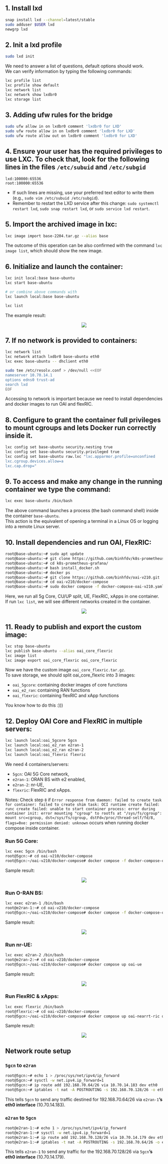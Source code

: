 

## 1. Install lxd
```bash
snap install lxd --channel=latest/stable
sudo adduser $USER lxd
newgrp lxd
```

## 2. Init a lxd profile
```bash
sudo lxd init
```
We need to answer a list of questions, default options should work.\
We can verify information by typing the following commands:
```bash
lxc profile list
lxc profile show default
lxc network list
lxc network show lxdbr0
lxc storage list
```

## 3. Adding ufw rules for the bridge
```bash
sudo ufw allow in on lxdbr0 comment 'lxdbr0 for LXD'
sudo ufw route allow in on lxdbr0 comment 'lxdbr0 for LXD'
sudo ufw route allow out on lxdbr0 comment 'lxdbr0 for LXD'
```

## 4. Ensure your user has the required privileges to use LXC. To check that, look for the following lines in the files `/etc/subuid` and `/etc/subgid`

```
lxd:100000:65536
root:100000:65536
```

- If such lines are missing, use your preferred text editor to write them (e.g., `sudo vim /etc/subuid /etc/subgid`).
- Remember to restart the LXD service after this change: `sudo systemctl restart lxd`, `sudo snap restart lxd`, or `sudo service lxd restart`.

## 5. Import the archived image in lxc:

```bash
lxc image import base-2204.tar.gz --alias base 
```

The outcome of this operation can be also confirmed with the command `lxc image list`, which should show the new image.

## 6. Initialize and launch the container:

```bash
lxc init local:base base-ubuntu
lxc start base-ubuntu

# or combine above commands with
lxc launch local:base base-ubuntu

lxc list
```

The example result:
<p align="center">
  <img src="images/lxc-list.png" />
</p>



## 7. If no network is provided to containers:

```bash
lxc network list
lxc network attach lxdbr0 base-ubuntu eth0
lxc exec base-ubuntu -- dhclient eth0

sudo tee /etc/resolv.conf > /dev/null <<EOF
nameserver 10.70.14.1
options edns0 trust-ad
search lxd
EOF
```

Accessing to network is important because we need to install dependencies and docker images to run OAI and flexRIC.

## 8. Configure to grant the container full privileges to mount cgroups and lets Docker run correctly inside it.
```bash
lxc config set base-ubuntu security.nesting true
lxc config set base-ubuntu security.privileged true
lxc config set base-ubuntu raw.lxc "lxc.apparmor.profile=unconfined
lxc.cgroup.devices.allow=a
lxc.cap.drop="
```

## 9. To access and make any change in the running container we type the command:

```bash
lxc exec base-ubuntu /bin/bash
```

The above command launches a process (the bash command shell) inside the container `base-ubuntu`.\
This action is the equivalent of opening a terminal in a Linux OS or logging into a remote Linux server.

## 10. Install dependencies and run OAI, FlexRIC:
```bash
root@base-ubuntu:~# sudo apt update
root@base-ubuntu:~# git clone https://github.com/binhfdv/k8s-prometheus-grafana.git
root@base-ubuntu:~# cd k8s-prometheus-grafana/
root@base-ubuntu:~# bash install_docker.sh
root@base-ubuntu:~# docker ps
root@base-ubuntu:~# git clone https://github.com/binhfdv/oai-v210.git
root@base-ubuntu:~# cd oai-v210/docker-compose
root@base-ubuntu:~# sudo docker compose -f docker-compose-oai-v210.yaml up -d
```

Here, we run all 5g Core, CU/UP split, UE, FlexRIC, xApps in one container.\
If run `lxc list`, we will see different networks created in the container.
<p align="center">
  <img src="images/lxc-list-oai-net.png" />
</p>

## 11. Ready to publish and export the custom image:
```bash
lxc stop base-ubuntu
lxc publish base-ubuntu --alias oai_core_flexric
lxc image list
lxc image export oai_core_flexric oai_core_flexric
```

Now we have the custom image `oai_core_flexric.tar.gz`.\
To save storage, we should split oai_core_flexric into 3 images:
- `oai_5gcore`: containing docker images of core functions
- `oai_e2_ran`: containing RAN functions
- `oai_flexric`: containing flexRIC and xApp functions

You know how to do this :)))

## 12. Deploy OAI Core and FlexRIC in multiple servers:
```bash
lxc launch local:oai_5gcore 5gcn
lxc launch local:oai_e2_ran e2ran-1
lxc launch local:oai_e2_ran e2ran-2
lxc launch local:oai_flexric flexric
```

We need 4 containers/servers:
- `5gcn`: OAI 5G Core network,
- `e2ran-1`: ORAN BS with e2 enabled,
- `e2ran-2`: nr-UE,
- `flexric`: FlexRIC and xApps.

Notes: Check step `8` if `Error response from daemon: failed to create task for container: failed to create shim task: OCI runtime create failed: runc create failed: unable to start container process: error during container init: error mounting "cgroup" to rootfs at "/sys/fs/cgroup": mount src=cgroup, dst=/sys/fs/cgroup, dstFd=/proc/thread-self/fd/8, flags=0xe: permission denied: unknown` occurs when running docker compose inside container.

### Run 5G Core:
```bash
lxc exec 5gcn /bin/bash
root@5gcn:~# cd oai-v210/docker-compose
root@5gcn:~/oai-v210/docker-compose# docker compose -f docker-compose-oai-v210-5gcn.yaml up -d
```

Sample result:
<p align="center">
  <img src="images/5gcn.png" />
</p>

### Run O-RAN BS:
```bash
lxc exec e2ran-1 /bin/bash
root@e2ran-1:~# cd oai-v210/docker-compose
root@5gcn:~/oai-v210/docker-compose# docker compose -f docker-compose-oai-v210-ran.yaml up -d
```

Sample result:
<p align="center">
  <img src="images/5gcn.png" />
</p>

### Run nr-UE:
```bash
lxc exec e2ran-2 /bin/bash
root@e2ran-2:~# cd oai-v210/docker-compose
root@5gcn:~/oai-v210/docker-compose# docker compose up oai-ue
```

Sample result:
<p align="center">
  <img src="images/5gcn.png" />
</p>

### Run FlexRIC & xApps:
```bash
lxc exec flexric /bin/bash
root@flexric:~# cd oai-v210/docker-compose
root@5gcn:~/oai-v210/docker-compose# docker compose up oai-nearrt-ric oai-xapp-kpm oai-rc
```

Sample result:
<p align="center">
  <img src="images/5gcn.png" />
</p>


## Network route setup
### `5gcn` to `e2ran`
```bash
root@5gcn:~# echo 1 > /proc/sys/net/ipv4/ip_forward
root@5gcn:~# sysctl -w net.ipv4.ip_forward=1
root@5gcn:~# ip route add 192.168.70.64/26 via 10.70.14.183 dev eth0
root@5gcn:~# iptables -t nat -A POSTROUTING -s 192.168.70.128/26 -o eth0 -j MASQUERADE
```

This tells `5gcn` to send any traffic destined for 192.168.70.64/26 via `e2ran-1`**’s eth0 interface** (10.70.14.183).

### `e2ran` to `5gcn`
```bash
root@e2ran-1:~# echo 1 > /proc/sys/net/ipv4/ip_forward
root@e2ran-1:~# sysctl -w net.ipv4.ip_forward=1
root@e2ran-1:~# ip route add 192.168.70.128/26 via 10.70.14.179 dev eth0
root@e2ran-1:~# iptables -t nat -A POSTROUTING -s 192.168.70.64/26 -o eth0 -j MASQUERADE
```

This tells `e2ran-1` to send any traffic for the 192.168.70.128/26 via `5gcn`**’s eth0 interface** (10.70.14.179).
